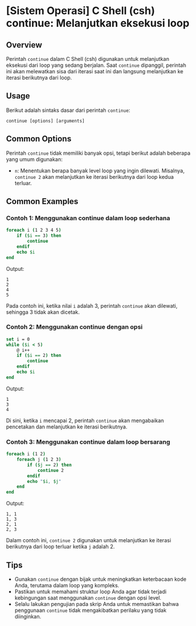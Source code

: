 # [Sistem Operasi] C Shell (csh) continue: Melanjutkan eksekusi loop

## Overview
Perintah `continue` dalam C Shell (csh) digunakan untuk melanjutkan eksekusi dari loop yang sedang berjalan. Saat `continue` dipanggil, perintah ini akan melewatkan sisa dari iterasi saat ini dan langsung melanjutkan ke iterasi berikutnya dari loop.

## Usage
Berikut adalah sintaks dasar dari perintah `continue`:

```
continue [options] [arguments]
```

## Common Options
Perintah `continue` tidak memiliki banyak opsi, tetapi berikut adalah beberapa yang umum digunakan:

- `n`: Menentukan berapa banyak level loop yang ingin dilewati. Misalnya, `continue 2` akan melanjutkan ke iterasi berikutnya dari loop kedua terluar.

## Common Examples

### Contoh 1: Menggunakan continue dalam loop sederhana
```csh
foreach i (1 2 3 4 5)
    if ($i == 3) then
        continue
    endif
    echo $i
end
```
Output:
```
1
2
4
5
```
Pada contoh ini, ketika nilai `i` adalah 3, perintah `continue` akan dilewati, sehingga 3 tidak akan dicetak.

### Contoh 2: Menggunakan continue dengan opsi
```csh
set i = 0
while ($i < 5)
    @ i++
    if ($i == 2) then
        continue
    endif
    echo $i
end
```
Output:
```
1
3
4
```
Di sini, ketika `i` mencapai 2, perintah `continue` akan mengabaikan pencetakan dan melanjutkan ke iterasi berikutnya.

### Contoh 3: Menggunakan continue dalam loop bersarang
```csh
foreach i (1 2)
    foreach j (1 2 3)
        if ($j == 2) then
            continue 2
        endif
        echo "$i, $j"
    end
end
```
Output:
```
1, 1
1, 3
2, 1
2, 3
```
Dalam contoh ini, `continue 2` digunakan untuk melanjutkan ke iterasi berikutnya dari loop terluar ketika `j` adalah 2.

## Tips
- Gunakan `continue` dengan bijak untuk meningkatkan keterbacaan kode Anda, terutama dalam loop yang kompleks.
- Pastikan untuk memahami struktur loop Anda agar tidak terjadi kebingungan saat menggunakan `continue` dengan opsi level.
- Selalu lakukan pengujian pada skrip Anda untuk memastikan bahwa penggunaan `continue` tidak mengakibatkan perilaku yang tidak diinginkan.